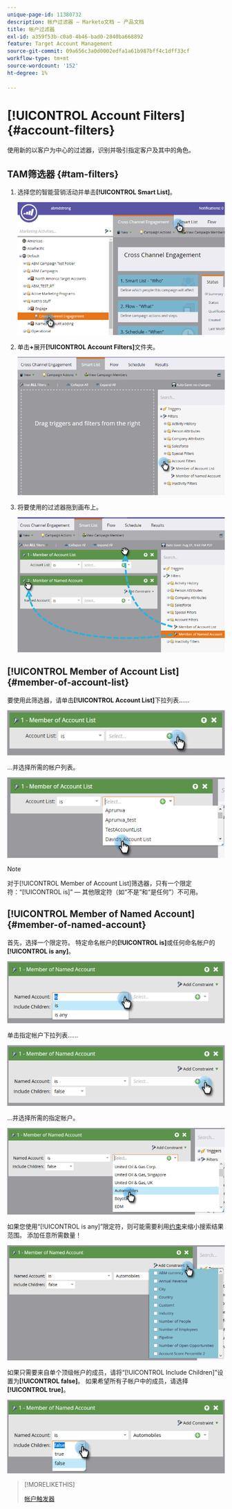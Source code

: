 ```yaml
---
unique-page-id: 11380732
description: 帐户过滤器 — Marketo文档 — 产品文档
title: 帐户过滤器
exl-id: a359f53b-c0a0-4b46-bad0-2840ba668892
feature: Target Account Management
source-git-commit: 09a656c3a0d0002edfa1a61b987bff4c1dff33cf
workflow-type: tm+mt
source-wordcount: '152'
ht-degree: 1%

---
```


# [!UICONTROL Account Filters] {#account-filters}

使用新的以客户为中心的过滤器，识别并吸引指定客户及其中的角色。

## TAM筛选器 {#tam-filters}

1. 选择您的智能营销活动并单击&#x200B;**[!UICONTROL Smart List]**。

   ![](assets/one.png)

1. 单击&#x200B;**+**&#x200B;展开&#x200B;**[!UICONTROL Account Filters]**&#x200B;文件夹。

   ![](assets/two.png)

1. 将要使用的过滤器拖到画布上。

   ![](assets/three.png)

## [!UICONTROL Member of Account List] {#member-of-account-list}

要使用此筛选器，请单击&#x200B;**[!UICONTROL Account List]**&#x200B;下拉列表……

![](assets/four.png)

...并选择所需的帐户列表。

![](assets/five.png)

>[!NOTE]
>
>对于[!UICONTROL Member of Account List]筛选器，只有一个限定符：“[!UICONTROL is]” — 其他限定符（如“不是”和“是任何”）不可用。

## [!UICONTROL Member of Named Account] {#member-of-named-account}

首先，选择一个限定符。 特定命名帐户的&#x200B;**[!UICONTROL is]**&#x200B;或任何命名帐户的&#x200B;**[!UICONTROL is any]**。

![](assets/six.png)

单击指定帐户下拉列表……

![](assets/seven.png)

...并选择所需的指定帐户。

![](assets/eight.png)

如果您使用“[!UICONTROL is any]”限定符，则可能需要利用[约束](/help/marketo/product-docs/core-marketo-concepts/smart-lists-and-static-lists/using-smart-lists/add-a-constraint-to-a-smart-list-filter.md)来缩小搜索结果范围。 添加任意所需数量！

![](assets/nine.png)

如果只需要来自单个顶级帐户的成员，请将“[!UICONTROL Include Children]”设置为&#x200B;**[!UICONTROL false]**。 如果希望所有子帐户中的成员，请选择&#x200B;**[!UICONTROL true]**。

![](assets/ten.png)

>[!MORELIKETHIS]
>
>[帐户触发器](/help/marketo/product-docs/target-account-management/engage/account-triggers.md)

